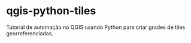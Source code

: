 # qgis-python-tiles
Tutorial de automação no QGIS usando Python para criar grades de tiles georreferenciadas.
